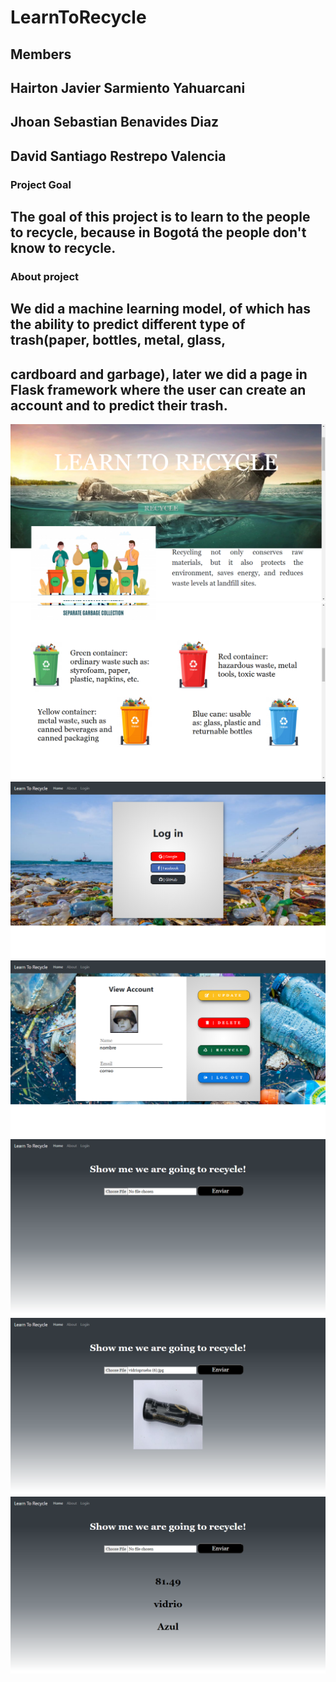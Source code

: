 # LearnToRecycle

## Members
## Hairton Javier Sarmiento Yahuarcani
## Jhoan Sebastian Benavides Diaz
## David Santiago Restrepo Valencia

### Project Goal
## The goal of this project is to learn to the people to recycle, because in Bogotá the people don't know to recycle.

### About project
## We did a machine learning model, of which has the ability to predict different type of trash(paper, bottles, metal, glass, 
## cardboard and garbage), later we did a page in Flask framework where the user can create an account and to predict their trash.

![](imagenesProyecto/imagenes1.png) 
![](imagenesProyecto/imagenes2.png) 
![](imagenesProyecto/imagenes3.png) 
![](imagenesProyecto/imagenes4.png) 
![](imagenesProyecto/imagenes5.png)
![](imagenesProyecto/imagenes6.png)
![](imagenesProyecto/imagenes7.png) 

 
